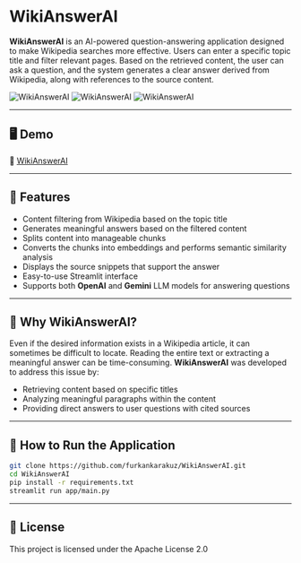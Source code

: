 # WikiAnswerAI

**WikiAnswerAI** is an AI-powered question-answering application designed to make Wikipedia searches more effective.
Users can enter a specific topic title and filter relevant pages. Based on the retrieved content, the user can ask a question, and the system generates a clear answer derived from Wikipedia, along with references to the source content.

![WikiAnswerAI](https://github.com/user-attachments/assets/46b2fcd8-ef14-411a-90a1-752694bc83ee)
![WikiAnswerAI](https://github.com/user-attachments/assets/969bffb5-0307-4427-9a35-6a4d96c08a58)
![WikiAnswerAI](https://github.com/user-attachments/assets/d5a575f4-d760-414f-9f96-a2e9f53bd0d5)



---

## 🖥️ Demo

🔗 [WikiAnswerAI](https://wikianswerai.streamlit.app)

---

## 🚀 Features

* Content filtering from Wikipedia based on the topic title
* Generates meaningful answers based on the filtered content
* Splits content into manageable chunks
* Converts the chunks into embeddings and performs semantic similarity analysis
* Displays the source snippets that support the answer
* Easy-to-use Streamlit interface
* Supports both **OpenAI** and **Gemini** LLM models for answering questions

---

## 🌟 Why WikiAnswerAI?

Even if the desired information exists in a Wikipedia article, it can sometimes be difficult to locate. Reading the entire text or extracting a meaningful answer can be time-consuming.
**WikiAnswerAI** was developed to address this issue by:

* Retrieving content based on specific titles
* Analyzing meaningful paragraphs within the content
* Providing direct answers to user questions with cited sources

---

## 🔧 How to Run the Application

```bash
git clone https://github.com/furkankarakuz/WikiAnswerAI.git
cd WikiAnswerAI
pip install -r requirements.txt
streamlit run app/main.py
```

---

## 📄 License

This project is licensed under the Apache License 2.0
